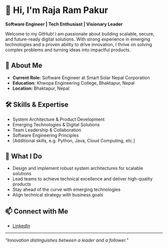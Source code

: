 # 👋 Hi, I'm Raja Ram Pakur

**Software Engineer | Tech Enthusiast | Visionary Leader**

Welcome to my GitHub! I am passionate about building scalable, secure, and future-ready digital solutions. With strong experience in emerging technologies and a proven ability to drive innovation, I thrive on solving complex problems and turning ideas into impactful products.

## 🚀 About Me

- **Current Role:** Software Engineer at Smart Solar Nepal Corporation
- **Education:** Khwopa Engineering College, Bhaktapur, Nepal
- **Location:** Bhaktapur, Nepal

## 🛠️ Skills & Expertise

- System Architecture & Product Development
- Emerging Technologies & Digital Solutions
- Team Leadership & Collaboration
- Software Engineering Principles
- [Additional skills, e.g. Python, Java, Cloud Computing, etc.]

## 🌟 What I Do

- Design and implement robust system architectures for scalable solutions
- Lead teams to achieve technical excellence and deliver high-quality products
- Stay ahead of the curve with emerging technologies
- Align technical strategy with business goals

## 📫 Connect with Me

- [LinkedIn](https://www.linkedin.com/in/rajaram-pakur/)

---

*“Innovation distinguishes between a leader and a follower.”*
